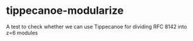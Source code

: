 # tippecanoe-modularize
A test to check whether we can use Tippecanoe for dividing RFC 8142 into z=6 modules
